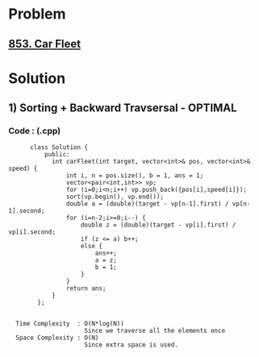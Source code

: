# Problem

## [853. Car Fleet](https://leetcode.com/problems/car-fleet/)


# Solution 

## 1) Sorting + Backward Travsersal - OPTIMAL

       
      
      
   ### Code : (.cpp)
    
          class Solution {
              public:
                int carFleet(int target, vector<int>& pos, vector<int>& speed) {
                    int i, n = pos.size(), b = 1, ans = 1;
                    vector<pair<int,int>> vp;
                    for (i=0;i<n;i++) vp.push_back({pos[i],speed[i]});
                    sort(vp.begin(), vp.end());
                    double a = (double)(target - vp[n-1].first) / vp[n-1].second;
                    for (i=n-2;i>=0;i--) {
                        double z = (double)(target - vp[i].first) / vp[i].second;
                        if (z <= a) b++;
                        else {
                            ans++;
                            a = z;
                            b = 1;
                        }
                    }
                    return ans;
                }
            };

 
      Time Complexity  : O(N*log(N)) 
                         Since we traverse all the elements once
      Space Complexity : O(N)
                         Since extra space is used.
